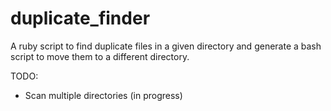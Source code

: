 duplicate_finder
================

A ruby script to find duplicate files in a given directory and generate
a bash script to move them to a different directory.

TODO:

* Scan multiple directories (in progress)
